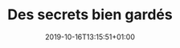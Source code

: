 ---
title: "Des secrets bien gardés"
date: 2019-10-16T13:15:51+01:00
draft: false
description: "La forêt domaniale de Bercé la 7ème forêt remarquable à obtenir le label Forêt d’Exception®"
featured_image: '/images/foret-de-berce.jpg' 
--- 